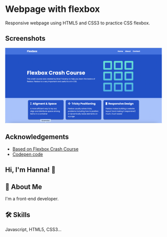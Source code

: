 # Webpage with flexbox

Responsive webpage using HTML5 and CSS3 to practice CSS flexbox.


## Screenshots

<img src="ScreenSH.png">


## Acknowledgements

 - [Based on Flexbox Crash Course](https://www.youtube.com/watch?v=3YW65K6LcIA)
 - [Codepen code](https://codepen.io/bradtraversy/pen/JjrzzOW)

## Hi, I'm Hanna! 👋


## 🚀 About Me
I'm a front-end developer.


## 🛠 Skills
Javascript, HTML5, CSS3...
